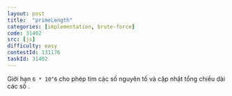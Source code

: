 ```yaml
---
layout: post
title:  "primeLength"
categories: [implementation, brute-force]
code: 31402
src: [js]
difficulty: easy
contestId: 131176
taskId: 31402
---
```


Giới hạn `6 * 10^6` cho phép tìm các số nguyên tố  và cập nhật tổng chiều dài các số .
